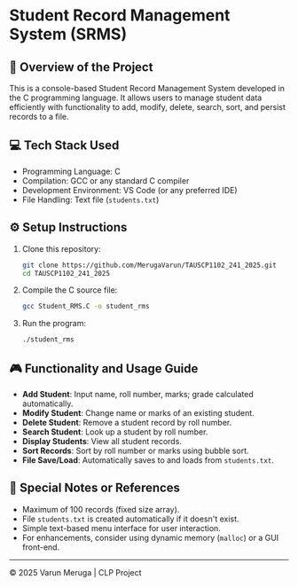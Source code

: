 # Student Record Management System (SRMS)

## 🧾 Overview of the Project
This is a console-based Student Record Management System developed in the C programming language. It allows users to manage student data efficiently with functionality to add, modify, delete, search, sort, and persist records to a file.

## 💻 Tech Stack Used
- Programming Language: C
- Compilation: GCC or any standard C compiler
- Development Environment: VS Code (or any preferred IDE)
- File Handling: Text file (`students.txt`)

## ⚙️ Setup Instructions
1. Clone this repository:
   ```bash
   git clone https://github.com/MerugaVarun/TAUSCP1102_241_2025.git
   cd TAUSCP1102_241_2025
   ```

2. Compile the C source file:
   ```bash
   gcc Student_RMS.C -o student_rms
   ```

3. Run the program:
   ```bash
   ./student_rms
   ```

## 🎮 Functionality and Usage Guide
- **Add Student**: Input name, roll number, marks; grade calculated automatically.
- **Modify Student**: Change name or marks of an existing student.
- **Delete Student**: Remove a student record by roll number.
- **Search Student**: Look up a student by roll number.
- **Display Students**: View all student records.
- **Sort Records**: Sort by roll number or marks using bubble sort.
- **File Save/Load**: Automatically saves to and loads from `students.txt`.

## 📝 Special Notes or References
- Maximum of 100 records (fixed size array).
- File `students.txt` is created automatically if it doesn't exist.
- Simple text-based menu interface for user interaction.
- For enhancements, consider using dynamic memory (`malloc`) or a GUI front-end.

---

© 2025 Varun Meruga | CLP Project
